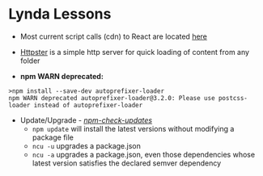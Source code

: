 # Lynda Lessons #

- Most current script calls (cdn) to React are located [here](https://facebook.github.io/react/docs/installation.html#using-a-cdn)

- [Httpster](https://www.npmjs.com/package/httpster) is a simple http server for quick loading of content from any folder

- **npm WARN deprecated:**
```console
>npm install --save-dev autoprefixer-loader
npm WARN deprecated autoprefixer-loader@3.2.0: Please use postcss-loader instead of autoprefixer-loader
```
- Update/Upgrade - *[npm-check-updates](https://www.npmjs.com/package/npm-check-updates)*
  - `npm update` will install the latest versions without modifying a package file
  - `ncu -u` upgrades a package.json  
  - `ncu -a` upgrades a package.json, even those dependencies whose latest version satisfies the declared semver dependency

